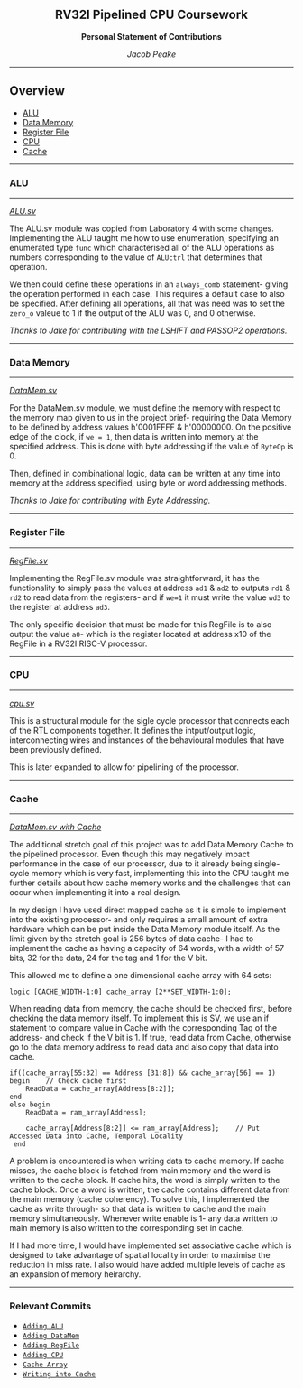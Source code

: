 <center>

## RV32I Pipelined CPU Coursework

 **Personal Statement of Contributions**
 
 *Jacob Peake*

---

</center>

## Overview

* [ALU](#ALU)
* [Data Memory](#Data-Memory)
* [Register File](#Register-File)
* [CPU](#CPU)
* [Cache](#Cache)
___
### ALU
___

*[ALU.sv](https://github.com/EIE2-IAC-Labs/iac-riscv-cw-1/blob/main/CPU/ALU.sv)*

The ALU.sv module was copied from Laboratory 4 with some changes. Implementing the ALU taught me how to use enumeration, specifying an enumerated type `func` which characterised all of the ALU operations as numbers corresponding to the value of `ALUctrl` that determines that operation. 

We then could define these operations in an `always_comb` statement- giving the operation performed in each case. This requires a default case to also be specified. After defining all operations, all that was need was to set the `zero_o` valeue to 1 if the output of the ALU was 0, and 0 otherwise.

*Thanks to Jake for contributing with the LSHIFT and PASSOP2 operations.*
___
### Data Memory
___

*[DataMem.sv](https://github.com/EIE2-IAC-Labs/iac-riscv-cw-1/blob/main/CPU/DataMem.sv)*

For the DataMem.sv module, we must define the memory with respect to the memory map given to us in the project brief- requiring the Data Memory to be defined by address values h'0001FFFF & h'00000000. On the positive edge of the clock, if `we = 1`, then data is written into memory at the specified address. This is done with byte addressing if the value of `ByteOp` is 0.

Then, defined in combinational logic, data can be written at any time into memory at the address specified, using byte or word addressing methods.

*Thanks to Jake for contributing with Byte Addressing.*

___
### Register File
___

*[RegFile.sv](https://github.com/EIE2-IAC-Labs/iac-riscv-cw-1/blob/main/CPU/RegFile.sv)*

Implementing the RegFile.sv module was straightforward, it has the functionality to simply pass the values at address `ad1` & `ad2` to outputs `rd1` & `rd2` to read data from the registers- and if `we=1` it must write the value `wd3` to the register at address `ad3`. 

The only specific decision that must be made for this RegFile is to also output the value `a0`- which is the register located at address x10 of the RegFile in a RV32I RISC-V processor.
___
### CPU
___

*[cpu.sv](https://github.com/EIE2-IAC-Labs/iac-riscv-cw-1/blob/main/CPU/cpu.sv)*

This is a structural module for the sigle cycle processor that connects each of the RTL components together. It defines the intput/output logic, interconnecting wires and instances of the behavioural modules that have been previously defined.

This is later expanded to allow for pipelining of the processor.

___
### Cache
___

*[DataMem.sv with Cache](https://github.com/EIE2-IAC-Labs/iac-riscv-cw-1/blob/cache/CPU/DataMem.sv)*

The additional stretch goal of this project was to add Data Memory Cache to the pipelined processor. Even though this may negatively impact performance in the case of our processor, due to it already being single-cycle memory which is very fast, implementing this into the CPU taught me further details about how cache memory works and the challenges that can occur when implementing it into a real design.

In my design I have used direct mapped cache as it is simple to implement into the existing processor- and only requires a small amount of extra hardware which can be put inside the Data Memory module itself. As the limit given by the stretch goal is 256 bytes of data cache- I had to implement the cache as having a capacity of 64 words, with a width of 57 bits, 32 for the data, 24 for the tag and 1 for the V bit.

This allowed me to define a one dimensional cache array with 64 sets:

`logic [CACHE_WIDTH-1:0] cache_array [2**SET_WIDTH-1:0];`

When reading data from memory, the cache should be checked first, before checking the data memory itself. To implement this is SV, we use an if statement to compare value in Cache with the corresponding Tag of the address- and check if the V bit is 1. If true, read data from Cache, otherwise go to the data memory address to read data and also copy that data into cache.

```
if((cache_array[55:32] == Address [31:8]) && cache_array[56] == 1) begin    // Check cache first
    ReadData = cache_array[Address[8:2]];
end
else begin
    ReadData = ram_array[Address];
                
    cache_array[Address[8:2]] <= ram_array[Address];    // Put Accessed Data into Cache, Temporal Locality
 end
```

A problem is encountered is when writing data to cache memory. If cache misses, the cache block is fetched from main memory and the word is written to the cache block. If cache hits, the word is simply written to the cache block. Once a word is written, the cache contains different data from the main memory (cache coherency). To solve this, I implemented the cache as write through- so that data is written to cache and the main memory simultaneously. Whenever write enable is 1- any data written to main memory is also written to the corresponding set in cache.

If I had more time, I would have implemented set associative cache which is designed to take advantage of spatial locality in order to maximise the reduction in miss rate. I also would have added multiple levels of cache as an expansion of memory heirarchy.         
___

### Relevant Commits
- [`Adding ALU`](https://github.com/EIE2-IAC-Labs/iac-riscv-cw-1/commit/65945848e7b2a2c131758b5361d6a271e4588043)
- [`Adding DataMem`](https://github.com/EIE2-IAC-Labs/iac-riscv-cw-1/commit/ee85bf3daf01f4ebe64abc5401fe508efdc47020)
- [`Adding RegFile`](https://github.com/EIE2-IAC-Labs/iac-riscv-cw-1/commit/388a77eda0c8e39489a467bd0be464e26e7413ee)
- [`Adding CPU`](https://github.com/EIE2-IAC-Labs/iac-riscv-cw-1/commit/0dd456775f735c92ff1a90fa883f4c743d6066e8)
- [`Cache Array`](https://github.com/EIE2-IAC-Labs/iac-riscv-cw-1/commit/a5d6d05544fbe9896f725d327c1d2d139c832db0)
- [`Writing into Cache`](https://github.com/EIE2-IAC-Labs/iac-riscv-cw-1/commit/6a7ebf8de81103ac05fe14dff6ed911cf3fa7d3f)

